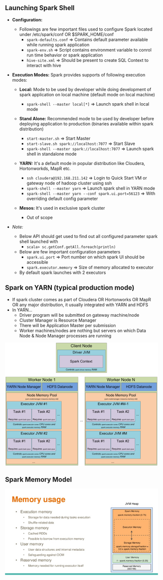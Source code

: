 ## Launching Spark Shell
* **Configuration:**

  * Followings are few important files used to configure Spark located under /etc/spark/conf OR $SPARK_HOME/conf
    * `spark-defaults.conf` => Contains default parameter available while running spark application
    * `spark-env.sh` => Script contains environment variable to conrol run time behavior or spark application
    * `hive-site.xml` => Should be present to create SQL Context to interact with hive

* **Execution Modes:** Spark provides supports of following execution modes:

  * **Local:** Mode to be used by developer while doing development of spark application on local machine (default mode on local machine)
    * `spark-shell --master local[*]` => Launch spark shell in local mode

  * **Stand Alone:** Recommended mode to be used by developer before deploying application to production (binaries available within spark distribution)
    * `start-master.sh` => Start Master
    * `start-slave.sh spark://localhost:7077` => Start Slave
    * `spark-shell --master spark://localhost:7077` => Launch spark shell in standalone mode

  * **YARN:** It's a default mode in popular distribution like Cloudera, Hortonworkds, MapR etc.
    * `ssh cloudera@192.168.211.142` => Login to Quick Start VM or gateway node of hadoop cluster using ssh
    * `spark-shell --master yarn` => Launch spark shell in YARN mode
    * `spark-shell --master yarn --conf spark.ui.port=56123` => With overriding default config parameter

  * **Mesos:** It's used in exclusive spark cluster
    * Out of scope

* _Note:_

  * Below API should get used to find out all configured parameter spark shell launched with
    * `scala> sc.getConf.getAll.foreach(println)`
  * Below are few important configuration parameters
    * `spark.ui.port` => Port number on which spark UI should be accessible
    * `spark.executor.memory` => Size of memory allocated to executor
  * By default spark launches with 2 executors

## Spark on YARN (typical production mode)
* If spark cluster comes as part of Cloudera OR Hortonworks OR MapR OR any major distribution, it usually integrated with YARN and HDFS
* In YARN...
  * Driver program will be submitted on gateway machine/node
  * Cluster Manager is Resource Manager
  * There will be Application Master per submission
  * Worker machines/nodes are nothing but servers on which Data Node & Node Manager processes are running

![Alt text](spark-architecture-on-YARN.png?raw=true "Spark Architecture On YARN")

## Spark Memory Model

![Alt text](spark-memory-usage.jpg?raw=true "Spark Memory Usage")

